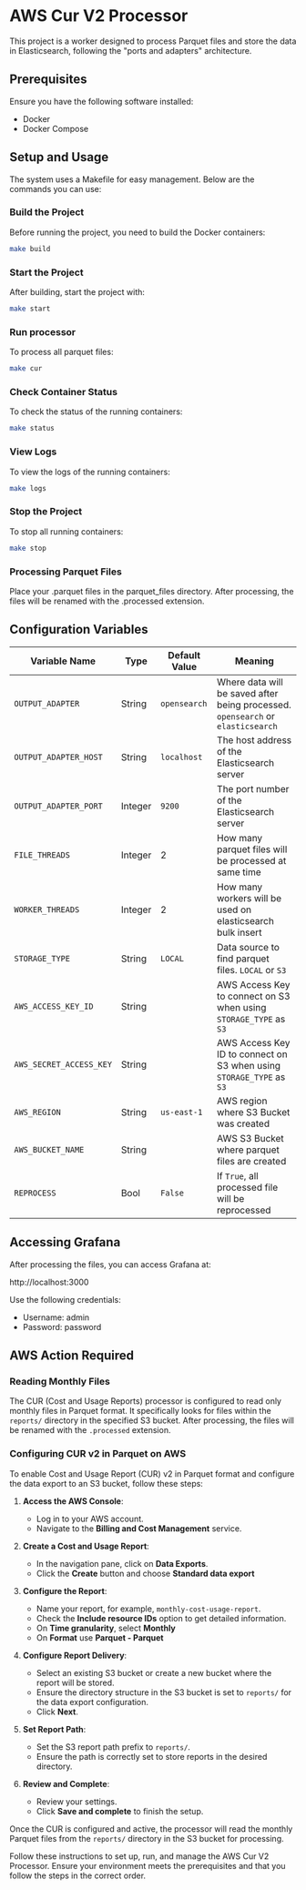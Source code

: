 # AWS Cur V2 Processor

This project is a worker designed to process Parquet files and store the data in Elasticsearch, following the "ports and adapters" architecture.

## Prerequisites
Ensure you have the following software installed:

- Docker
- Docker Compose

## Setup and Usage
The system uses a Makefile for easy management. Below are the commands you can use:

### Build the Project
Before running the project, you need to build the Docker containers:

```sh
make build
```

### Start the Project
After building, start the project with:

```sh
make start
```

### Run processor
To process all parquet files:

```sh
make cur
```

### Check Container Status
To check the status of the running containers:

```sh
make status
```

### View Logs
To view the logs of the running containers:

```sh
make logs
```

### Stop the Project
To stop all running containers:

```sh
make stop
```

### Processing Parquet Files
Place your .parquet files in the parquet_files directory. After processing, the files will be renamed with the .processed extension.

## Configuration Variables

| Variable Name          | Type    | Default Value | Meaning                                        |
|------------------------|---------|---------------|------------------------------------------------|
| `OUTPUT_ADAPTER`       | String  | `opensearch`  | Where data will be saved after being processed. `opensearch` or `elasticsearch` |
| `OUTPUT_ADAPTER_HOST`  | String  | `localhost`   | The host address of the Elasticsearch server   |
| `OUTPUT_ADAPTER_PORT`  | Integer | `9200`        | The port number of the Elasticsearch server    |
| `FILE_THREADS`         | Integer | 2             | How many parquet files will be processed at same time |
| `WORKER_THREADS`       | Integer | 2             | How many workers will be used on elasticsearch bulk insert |
| `STORAGE_TYPE`         | String  | `LOCAL`       | Data source to find parquet files. `LOCAL` or `S3` |
| `AWS_ACCESS_KEY_ID`    | String  |               | AWS Access Key to connect on S3 when using `STORAGE_TYPE` as `S3` |
| `AWS_SECRET_ACCESS_KEY`| String  |               | AWS Access Key ID to connect on S3 when using `STORAGE_TYPE` as `S3` |
| `AWS_REGION`           | String  | `us-east-1`   | AWS region where S3 Bucket was created         |
| `AWS_BUCKET_NAME`      | String  |               | AWS S3 Bucket where parquet files are created  |
| `REPROCESS`            | Bool    | `False`       | If `True`, all processed file will be reprocessed |

## Accessing Grafana
After processing the files, you can access Grafana at:

http://localhost:3000

Use the following credentials:

- Username: admin
- Password: password


## AWS Action Required

### Reading Monthly Files

The CUR (Cost and Usage Reports) processor is configured to read only monthly files in Parquet format. It specifically looks for files within the `reports/` directory in the specified S3 bucket. After processing, the files will be renamed with the `.processed` extension.

### Configuring CUR v2 in Parquet on AWS

To enable Cost and Usage Report (CUR) v2 in Parquet format and configure the data export to an S3 bucket, follow these steps:

1. **Access the AWS Console**:
   - Log in to your AWS account.
   - Navigate to the **Billing and Cost Management** service.

2. **Create a Cost and Usage Report**:
   - In the navigation pane, click on **Data Exports**.
   - Click the **Create** button and choose **Standard data export**

3. **Configure the Report**:
   - Name your report, for example, `monthly-cost-usage-report`.
   - Check the **Include resource IDs** option to get detailed information.
   - On **Time granularity**, select **Monthly**
   - On **Format** use **Parquet - Parquet**

4. **Configure Report Delivery**:
   - Select an existing S3 bucket or create a new bucket where the report will be stored.
   - Ensure the directory structure in the S3 bucket is set to `reports/` for the data export configuration.
   - Click **Next**.

5. **Set Report Path**:
   - Set the S3 report path prefix to `reports/`.
   - Ensure the path is correctly set to store reports in the desired directory.

6. **Review and Complete**:
   - Review your settings.
   - Click **Save and complete** to finish the setup.

Once the CUR is configured and active, the processor will read the monthly Parquet files from the `reports/` directory in the S3 bucket for processing.

Follow these instructions to set up, run, and manage the AWS Cur V2 Processor. Ensure your environment meets the prerequisites and that you follow the steps in the correct order.